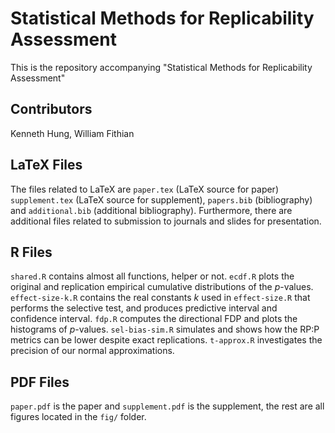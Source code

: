 Statistical Methods for Replicability Assessment
========
This is the repository accompanying "Statistical Methods for Replicability Assessment"

Contributors
--------
Kenneth Hung, William Fithian

LaTeX Files
--------
The files related to LaTeX are `paper.tex` (LaTeX source for paper) `supplement.tex` (LaTeX source for supplement), `papers.bib` (bibliography) and `additional.bib` (additional bibliography). Furthermore, there are additional files related to submission to journals and slides for presentation.

R Files
--------
`shared.R` contains almost all functions, helper or not. `ecdf.R` plots the original and replication empirical cumulative distributions of the *p*-values. `effect-size-k.R` contains the real constants *k* used in `effect-size.R` that performs the selective test, and produces predictive interval and confidence interval. `fdp.R` computes the directional FDP and plots the histograms of *p*-values. `sel-bias-sim.R` simulates and shows how the RP:P metrics can be lower despite exact replications. `t-approx.R` investigates the precision of our normal approximations.

PDF Files
--------
`paper.pdf` is the paper and `supplement.pdf` is the supplement, the rest are all figures located in the `fig/` folder.
